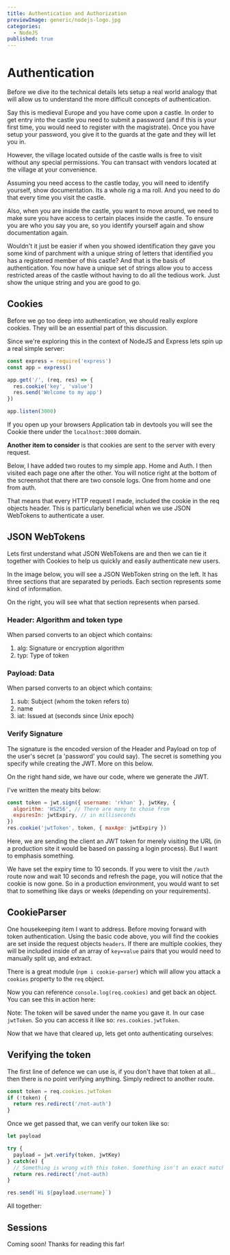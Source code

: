 ```yaml
---
title: Authentication and Authorization
previewImage: generic/nodejs-logo.jpg
categories:
  - NodeJS
published: true
---
```


# Authentication

Before we dive ito the technical details lets setup a real world analogy that will allow us to understand the more difficult concepts of authentication.

Say this is medieval Europe and you have come upon a castle. In order to get entry into the castle you need to submit a password (and if this is your first time, you would need to register with the magistrate). Once you have setup your password, you give it to the guards at the gate and they will let you in.

However, the village located outside of the castle walls is free to visit without any special permissions. You can transact with vendors located at the village at your convenience.

Assuming you need access to the castle today, you will need to identify yourself, show documentation. Its a whole rig a ma roll. And you need to do that every time you visit the castle.

Also, when you are inside the castle, you want to move around, we need to make sure you have access to certain places inside the castle. To ensure you are who you say you are, so you identify yourself again and show documentation again.

Wouldn't it just be easier if when you showed identification they gave you some kind of parchment with a unique string of letters that identified you has a registered member of this castle? And that is the basis of authentication. You now have a unique set of strings allow you to access restricted areas of the castle without having to do all the tedious work. Just show the unique string and you are good to go.

## Cookies

Before we go too deep into authentication, we should really explore cookies. They will be an essential part of this discussion.

Since we're exploring this in the context of NodeJS and Express lets spin up a real simple server:

```javascript
const express = require('express')
const app = express()

app.get('/', (req, res) => {
  res.cookie('key', 'value')
  res.send('Welcome to my app')
})

app.listen(3000)
```

If you open up your browsers Application tab in devtools you will see the Cookie there under the `localhost:3000` domain.

<dynamic-image filename="auth/cookie1.png"></dynamic-image>

**Another item to consider** is that cookies are sent to the server with every request.

Below, I have added two routes to my simple app. Home and Auth. I then visited each page one after the other.
You will notice right at the bottom of the screenshot that there are two console logs. One from home and one from auth.

That means that every HTTP request I made, included the cookie in the req objects header. This is particularly beneficial when we use JSON WebTokens to authenticate a user.

<dynamic-image filename="auth/cookie2.png" :image-height="800"></dynamic-image>

## JSON WebTokens

Lets first understand what JSON WebTokens are and then we can tie it together with Cookies to help us quickly and easily authenticate new users.

In the image below, you will see a JSON WebToken string on the left. It has three sections that are separated by periods.
Each section represents some kind of information.

On the right, you will see what that section represents when parsed.

<dynamic-image filename="auth/cookie3.png"></dynamic-image>

### Header: Algorithm and token type

When parsed converts to an object which contains:

1. alg: Signature or encryption algorithm
2. typ: Type of token

### Payload: Data

When parsed converts to an object which contains:

1. sub: Subject (whom the token refers to)
2. name
3. iat: Issued at (seconds since Unix epoch)

### Verify Signature

The signature is the encoded version of the Header and Payload on top of the user's secret (a 'password' you could say). The secret is something you specify while creating the JWT. More on this below.

<dynamic-image filename="auth/cookie4.png"></dynamic-image>

On the right hand side, we have our code, where we generate the JWT.

I've written the meaty bits below:

```javascript
const token = jwt.sign({ username: 'rkhan' }, jwtKey, {
  algorithm: 'HS256', // There are many to chose from
  expiresIn: jwtExpiry, // in milliseconds
})
res.cookie('jwtToken', token, { maxAge: jwtExpiry })
```

Here, we are sending the client an JWT token for merely visiting the URL (in a production site it would be based on passing a login process). But I want to emphasis something.

We have set the expiry time to 10 seconds. If you were to visit the `/auth` route now and wait 10 seconds and refresh the page, you will notice that the cookie is now gone. So in a production environment, you would want to set that to something like days or weeks (depending on your requirements).

## CookieParser

One housekeeping item I want to address. Before moving forward with token authentication.
Using the basic code above, you will find the cookies are set inside the request objects `headers`. If there are multiple cookies, they will be included inside of an array of `key=value` pairs that you would need to manually split up, and extract.

There is a great module (`npm i cookie-parser`) which will allow you attack a `cookies` property to the `req` object.

Now you can reference `console.log(req.cookies)` and get back an object. You can see this in action here:

<dynamic-image filename="auth/cookie5.png"></dynamic-image>

Note: The token will be saved under the name you gave it. In our case `jwtToken`. So you can access it like so: `res.cookies.jwtToken`.

Now that we have that cleared up, lets get onto authenticating ourselves:

## Verifying the token

The first line of defence we can use is, if you don't have that token at all... then there is no point verifying anything. Simply redirect to another route.

```javascript
const token = req.cookies.jwtToken
if (!token) {
  return res.redirect('/not-auth')
}
```

Once we get passed that, we can verify our token like so:

```javascript
let payload

try {
  payload = jwt.verify(token, jwtKey)
} catch(e) {
  // Something is wrong with this token. Something isn't an exact match
  return res.redirect('/not-auth)
}

res.send(`Hi ${payload.username}`)
```

All together:
<dynamic-image filename="auth/cookie6.png" :image-height="800"></dynamic-image>

## Sessions

Coming soon! Thanks for reading this far!
